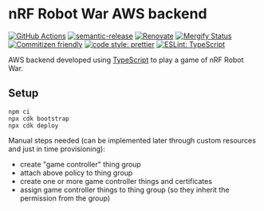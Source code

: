 # nRF Robot War AWS backend

[![GitHub Actions](https://github.com/NordicPlayground/robot-war-cloud/workflows/Test%20and%20Release/badge.svg)](https://github.com/NordicPlayground/robot-war-cloud/actions)
[![semantic-release](https://img.shields.io/badge/%20%20%F0%9F%93%A6%F0%9F%9A%80-semantic--release-e10079.svg)](https://github.com/semantic-release/semantic-release)
[![Renovate](https://img.shields.io/badge/renovate-enabled-brightgreen.svg)](https://renovatebot.com)
[![Mergify Status](https://img.shields.io/endpoint.svg?url=https://api.mergify.com/v1/badges/NordicPlayground/robot-war-cloud)](https://mergify.io)
[![Commitizen friendly](https://img.shields.io/badge/commitizen-friendly-brightgreen.svg)](http://commitizen.github.io/cz-cli/)
[![code style: prettier](https://img.shields.io/badge/code_style-prettier-ff69b4.svg)](https://github.com/prettier/prettier/)
[![ESLint: TypeScript](https://img.shields.io/badge/ESLint-TypeScript-blue.svg)](https://github.com/typescript-eslint/typescript-eslint)

AWS backend developed using [TypeScript](https://www.typescriptlang.org/) to play a game of nRF Robot War.

## Setup

    npm ci
    npx cdk bootstrap
    npx cdk deploy

Manual steps needed (can be implemented later through custom resources and just in time provisioning):

- create "game controller" thing group
- attach above policy to thing group
- create one or more game controller things and certificates
- assign game controller things to thing group (so they inherit the permission from the group)
